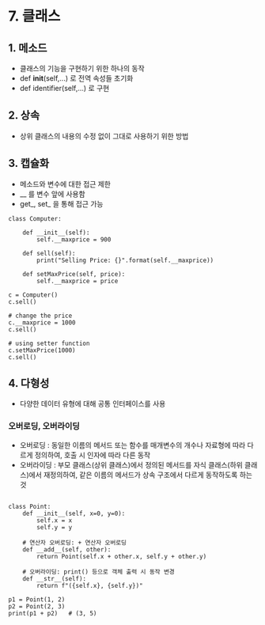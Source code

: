 # 7. 클래스
## 1. 메소드
- 클래스의 기능을 구현하기 위한 하나의 동작
- def __init__(self,...) 로 전역 속성들 초기화 
- def identifier(self,...) 로 구현
## 2. 상속
- 상위 클래스의 내용의 수정 없이 그대로 사용하기 위한 방법
## 3. 캡슐화
- 메소드와 변수에 대한 접근 제한
- __ 를 변수 앞에 사용함
- get_, set_ 을 통해 접근 가능 
```
class Computer:

    def __init__(self):
        self.__maxprice = 900 

    def sell(self):
        print("Selling Price: {}".format(self.__maxprice))

    def setMaxPrice(self, price):
        self.__maxprice = price 

c = Computer()
c.sell()

# change the price
c.__maxprice = 1000
c.sell()

# using setter function
c.setMaxPrice(1000)
c.sell()

```
## 4. 다형성
- 다양한 데이터 유형에 대해 공통 인터페이스를 사용
### 오버로딩, 오버라이딩
- 오버로딩 : 동일한 이름의 메서드 또는 함수를 매개변수의 개수나 자료형에 따라 다르게 정의하여, 호출 시 인자에 따라 다른 동작
- 오버라이딩 : 부모 클래스(상위 클래스)에서 정의된 메서드를 자식 클래스(하위 클래스)에서 재정의하여, 같은 이름의 메서드가 상속 구조에서 다르게 동작하도록 하는 것
```

class Point:
    def __init__(self, x=0, y=0):
        self.x = x
        self.y = y

    # 연산자 오버로딩: + 연산자 오버로딩
    def __add__(self, other):
        return Point(self.x + other.x, self.y + other.y)

    # 오버라이딩: print() 등으로 객체 출력 시 동작 변경
    def __str__(self):
        return f"({self.x}, {self.y})"

p1 = Point(1, 2)
p2 = Point(2, 3)
print(p1 + p2)   # (3, 5)

```

